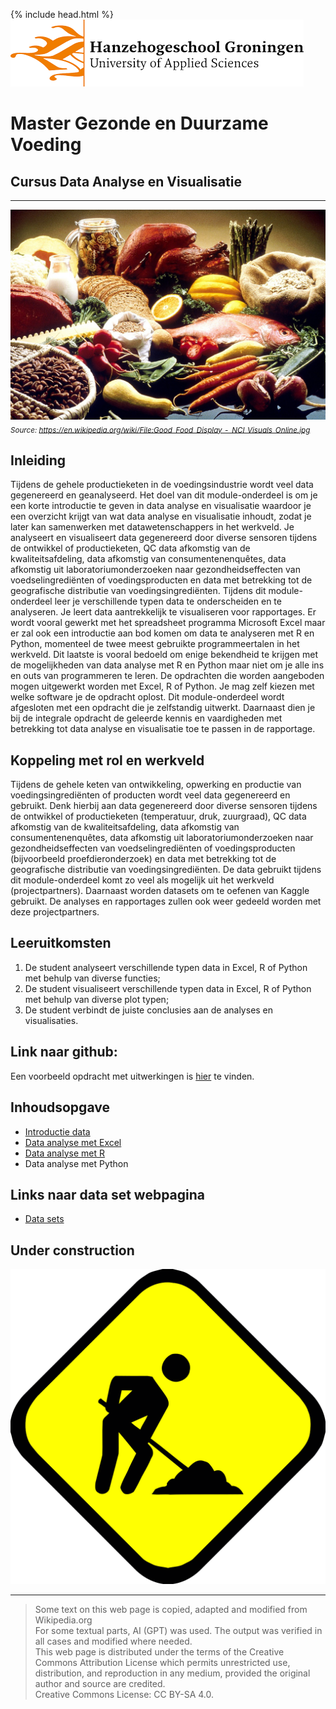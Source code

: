 {% include head.html %}
![Hanze](./hanze/hanze.png)

# Master Gezonde en Duurzame Voeding

## Cursus Data Analyse en Visualisatie

---

![Pic](./impression/impression.jpg)
*<sub>Source: https://en.wikipedia.org/wiki/File:Good_Food_Display_-_NCI_Visuals_Online.jpg</sub>*

## Inleiding

Tijdens de gehele productieketen in de voedingsindustrie wordt veel data gegenereerd en geanalyseerd. Het doel van dit module-onderdeel is om je een korte introductie te geven in data analyse en visualisatie waardoor je een overzicht krijgt van wat data analyse en visualisatie inhoudt, zodat je later kan samenwerken met datawetenschappers in het werkveld. Je analyseert en visualiseert data gegenereerd door diverse sensoren tijdens de ontwikkel of productieketen, QC data afkomstig van de kwaliteitsafdeling, data afkomstig van consumentenenquêtes, data afkomstig uit laboratoriumonderzoeken naar gezondheidseffecten van voedselingrediënten of voedingsproducten en data met betrekking tot de geografische distributie van voedingsingrediënten. Tijdens dit module-onderdeel leer je verschillende typen data te onderscheiden en te analyseren. Je leert data aantrekkelijk te visualiseren voor rapportages. Er wordt vooral gewerkt met het spreadsheet programma Microsoft Excel maar er zal ook een introductie aan bod komen om data te analyseren met R en Python, momenteel de twee meest gebruikte programmeertalen in het werkveld. Dit laatste is vooral bedoeld om enige bekendheid te krijgen met de mogelijkheden van data analyse met R en Python maar niet om je alle ins en outs van programmeren te leren. De opdrachten die worden aangeboden mogen uitgewerkt worden met Excel, R of Python. Je mag zelf kiezen met welke software je de opdracht oplost. Dit module-onderdeel wordt afgesloten met een opdracht die je zelfstandig uitwerkt. Daarnaast dien je bij de integrale opdracht de geleerde kennis en vaardigheden met betrekking tot data analyse en visualisatie toe te passen in de rapportage.

## Koppeling met rol en werkveld  

Tijdens de gehele keten van ontwikkeling, opwerking en productie van voedingsingrediënten of producten wordt veel data gegenereerd en gebruikt. Denk hierbij aan data gegenereerd door diverse sensoren tijdens de ontwikkel of productieketen (temperatuur, druk, zuurgraad), QC data afkomstig van de kwaliteitsafdeling, data afkomstig van consumentenenquêtes, data afkomstig uit laboratoriumonderzoeken naar gezondheidseffecten van voedselingrediënten of voedingsproducten (bijvoorbeeld proefdieronderzoek) en data met betrekking tot de geografische distributie van voedingsingrediënten. De data gebruikt tijdens dit module-onderdeel komt zo veel als mogelijk uit het werkveld (projectpartners). Daarnaast worden datasets om te oefenen van Kaggle gebruikt. De analyses en rapportages zullen ook weer gedeeld worden met deze projectpartners.

## Leeruitkomsten

1.	De student analyseert verschillende typen data in Excel, R of Python met behulp van diverse functies;
2.	De student visualiseert verschillende typen data in Excel, R of Python met behulp van diverse plot typen;
3.	De student verbindt de juiste conclusies aan de analyses en visualisaties.

## Link naar github:

Een voorbeeld opdracht met uitwerkingen is [hier](https://github.com/jurrehageman/master_food_data_analysis) te vinden.


## Inhoudsopgave

- [Introductie data](./data/data_01_index.md)
- [Data analyse met Excel](./excel/excel_01_index.md) 
- [Data analyse met R](./R/R_01_index.md)
- Data analyse met Python


## Links naar data set webpagina

- [Data sets](./data_sets/data_sets.md)

## Under construction

![Under construction](./pics/Under_construction.png)

---

>Some text on this web page is copied, adapted and modified from Wikipedia.org  
>For some textual parts, AI (GPT) was used. The output was verified in all cases and modified where needed.  
>This web page is distributed under the terms of the Creative Commons Attribution License which permits unrestricted use, distribution, and reproduction in any medium, provided the original author and source are credited.  
>Creative Commons License: CC BY-SA 4.0.

